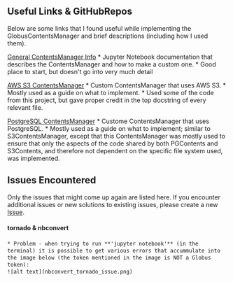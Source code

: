 ## Useful Links & GitHubRepos
Below are some links that I found useful while implementing the GlobusContentsManager and brief descriptions (including how I used them).

[General ContentsManager Info](https://jupyter-notebook.readthedocs.io/en/stable/extending/contents.html)
    * Jupyter Notebook documentation that describes the ContentsManager and how to make a custom one.
    * Good place to start, but doesn't go into very much detail

[AWS S3 ContentsManager](https://github.com/danielfrg/s3contents)
    * Custom ContentsManager that uses AWS S3.
    * Mostly used as a guide on what to implement.
    * Used some of the code from this project, but gave proper credit in the top docstring of every relevant file.

[PostgreSQL ContentsManager](https://github.com/quantopian/pgcontents)
    * Custome ContentsManager that uses PostgreSQL.
    * Mostly used as a guide on what to implement; similar to S3ContentsManager, except that this ContentsManager was mostly used to ensure that only the aspects of the code shared by both PGContents and S3Contents, and therefore not dependent on the specific file system used, was implemented.

## Issues Encountered
Only the issues that might come up again are listed here. If you encounter additional issues or new solutions to existing issues, please create a new [Issue](https://github.com/gneezyn/globus-contents-manager/issues).

#### tornado & nbconvert
    * Problem - when trying to run **'jupyter notebook'** (in the terminal) it is possible to get various errors that accummulate into the image below (the token mentioned in the image is NOT a Globus token):
    ![alt text](nbconvert_tornado_issue.png)
